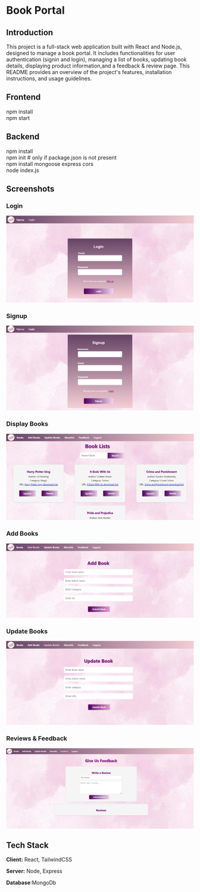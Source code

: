 
# Book Portal

## Introduction

This project is a full-stack web application built with React and Node.js, designed to manage a book portal. It includes functionalities for user authentication (signin and login), managing a list of books, updating book details, displaying product information,and a feedback & review page. This README provides an overview of the project's features, installation instructions, and usage guidelines.

## Frontend 
 npm install <br>
 npm start

## Backend
npm install <br>
npm init  # only if package.json is not present <br>
npm install mongoose express cors <br>
node index.js <br>


## Screenshots
### Login
![App Screenshot](https://github.com/alizazahid11/book-portal/blob/main/assets/3.jpeg?raw=true)

### Signup
![App Screenshot](https://github.com/alizazahid11/book-portal/blob/main/assets/2.jpeg?raw=true)

### Display Books
![App Screenshot](https://github.com/alizazahid11/book-portal/blob/main/assets/7.jpeg?raw=true)

### Add Books
![App Screenshot](https://github.com/alizazahid11/book-portal/blob/main/assets/4.jpeg?raw=true)

### Update Books
![App Screenshot](https://github.com/alizazahid11/book-portal/blob/main/assets/6.jpeg?raw=true)

### Reviews & Feedback
![App Screenshot](https://github.com/alizazahid11/book-portal/blob/main/assets/1.jpeg?raw=true)

## Tech Stack

**Client:** React, TailwindCSS

**Server:** Node, Express

**Database**:MongoDb
